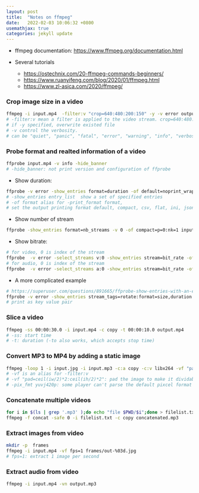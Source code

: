 ```yaml
---
layout: post
title:  "Notes on ffmpeg"
date:   2022-02-03 10:06:32 +0800
usemathjax: true
categories: jekyll update
---
```


- ffmpeg documentation: <https://www.ffmpeg.org/documentation.html>

- Several tutorials
  - <https://ostechnix.com/20-ffmpeg-commands-beginners/>
  - <https://www.ruanyifeng.com/blog/2020/01/ffmpeg.html>
  - <https://www.zl-asica.com/2020/ffmpeg/>

### Crop image size in a video

```bash
ffmpeg -i input.mp4  -filter:v "crop=640:480:200:150" -y -v error output.mp4
# -filter:v mean a filter is applied to the video stream. crop=640:480:200:150 means crop a rect of size w:h:x:y
# if -y specified, overwrite existed file
# -v control the verbosity. 
# can be "quiet", "panic", "fatal", "error", "warning", "info", "verbose", "debug", "trace"
```

### Probe format and realted information of a video

```bash
ffprobe input.mp4 -v info -hide_banner
# -hide_banner: not print version and configuration of ffprobe
```

- Show duration:

```bash
ffprobe -v error -show_entries format=duration -of default=noprint_wrappers=1:nokey=1 input.mp4
# -show_entries entry_list  show a set of specified entries
# -of format alias for -print_format format, 
# set the output printing format default, compact, csv, flat, ini, json, xml
```

- Show number of stream

```bash
ffprobe -show_entries format=nb_streams -v 0 -of compact=p=0:nk=1 input.mp4
```
- Show bitrate:

```bash
# for video, 0 is index of the stream
ffprobe  -v error -select_streams v:0 -show_entries stream=bit_rate -of default=noprint_wrappers=1:nokey=1 input.mp4
# for audio, 0 is index of the stream
ffprobe  -v error -select_streams a:0 -show_entries stream=bit_rate -of default=noprint_wrappers=1:nokey=1 input.mp4
```

- A more complicated example
```bash
# https://superuser.com/questions/891665/ffprobe-show-entries-with-an-entry-name-that-uses-a-semicolon
ffprobe -v error -show_entries stream_tags=rotate:format=size,duration:stream=codec_name,bit_rate -of default=noprint_wrappers=1 input.mp4
# print as key value pair
```

### Slice a video

```bash
ffmpeg -ss 00:00:30.0 -i input.mp4 -c copy -t 00:00:10.0 output.mp4
# -ss: start time
# -t: duration (-to also works, which accepts stop time)
```



### Convert MP3 to MP4 by adding a static image

```bash
ffmpeg -loop 1 -i input.jpg -i input.mp3 -c:a copy -c:v libx264 -vf "pad=ceil(iw/2)*2:ceil(ih/2)*2" -pix_fmt yuvj420p -y -shortest output.mp4
# -vf is an alias for -filter:v
# -vf "pad=ceil(iw/2)*2:ceil(ih/2)*2": pad the image to make it dividable by 2
# -pix_fmt yuvj420p: some player can't parse the default pixcel format
```


### Concatenate multiple videos

```bash
for i in $(ls | grep '.mp3' );do echo "file $PWD/$i";done > filelist.txt
ffmpeg -f concat -safe 0 -i filelist.txt -c copy concatenated.mp3
```


### Extract images from video

```bash
mkdir -p  frames
ffmpeg -i input.mp4 -vf fps=1 frames/out-%03d.jpg
# fps=1: extract 1 image per second
```

### Extract audio from video

```bash
ffmpeg -i input.mp4 -vn output.mp3
```